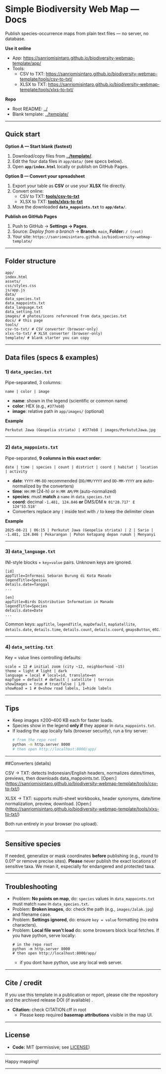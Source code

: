 # Simple Biodiversity Web Map — Docs

Publish species-occurrence maps from plain text files — no server, no database.

**Use it online**
- App: https://sanriomisintaro.github.io/biodiversity-webmap-template/app/
- Tools:
  - CSV to TXT: https://sanriomisintaro.github.io/biodiversity-webmap-template/tools/csv-to-txt/
  - XLSX to TXT: https://sanriomisintaro.github.io/biodiversity-webmap-template/tools/xlxs-to-txt/

**Repo**
- Root README: [../](../)
- Blank template: [../template/](../template/)

---
## Quick start

**Option A — Start blank (fastest)**
1. Download/copy files from **[../template/](../template/)**.
2. Edit the four data files in `app/data/` (see specs below).
3. Open **`app/index.html`** locally or publish on GitHub Pages.

**Option B — Convert your spreadsheet**
1. Export your table as **CSV** or use your **XLSX** file directly.
2. Convert online:
   - CSV to TXT: **[tools/csv-to-txt](../tools/csv-to-txt/)**  
   - XLSX to TXT: **[tools/xlxs-to-txt](../tools/xlxs-to-txt/)**
3. Move the downloaded **`data_mappoints.txt`** to **`app/data/`**.

**Publish on GitHub Pages**
1. Push to GitHub → **Settings → Pages**.  
2. Source: *Deploy from a branch* → **Branch:** `main`, **Folder:** `/ (root)`  
3. Your site: `https://sanriomisintaro.github.io/biodiversity-webmap-template/`

---

## Folder structure
```
app/
index.html
assets/
css/styles.css
js/app.js
data/
data_species.txt
data_mappoints.txt
data_language.txt
data_setting.txt
images/ # photos/icons referenced from data_species.txt
docs/ # this page
tools/
csv-to-txt/ # CSV converter (browser-only)
xlxs-to-txt/ # XLSX converter (browser-only)
template/ # blank starter you can copy
```

---

## Data files (specs & examples)

### 1) `data_species.txt`
Pipe-separated, 3 columns:
```
name | color | image
```
- **name**: shown in the legend (scientific or common name)
- **color**: HEX (e.g., `#377eb8`)
- **image**: relative path in `app/images/` (optional)

**Example**
```
Perkutut Jawa (Geopelia striata) | #377eb8 | images/PerkututJawa.jpg
```

---

### 2) `data_mappoints.txt`
Pipe-separated, **9 columns in this exact order**:
```
date | time | species | count | district | coord | habitat | location | activity
```
- **date**: `YYYY-MM-DD` recommended (`DD/MM/YYYY` and `DD-MM-YYYY` are auto-normalized by the converters)
- **time**: `HH:MM` (24-h) or `H:MM AM/PM` (auto-normalized)
- **species**: must **match** a `name` in `data_species.txt`
- **coord**: decimal `-1.481, 124.846` **or** DMS/DM `N 01°28.717' E 124°53.518'`
- Converters replace any `|` inside text with `/` to keep the delimiter clean

**Example**
```
2025-08-21 | 06:15 | Perkutut Jawa (Geopelia striata) | 2 | Sario | -1.481, 124.846 | Pekarangan | Pohon ketapang depan rumah | Menyanyi
```

---

### 3) `data_language.txt`
INI-style blocks + `key=value` pairs. Unknown keys are ignored.

```
[id]
appTitle=Informasi Sebaran Burung di Kota Manado
legendTitle=Spesies
details.date=Tanggal
...

[en]
appTitle=Birds Distribution Information in Manado
legendTitle=Species
details.date=Date
...
```

Common keys: `appTitle`, `legendTitle`, `mapDefault`, `mapSatellite`,  
`details.date`, `details.time`, `details.count`, `details.coord`, `gmapsButton`, etc.

---
### 4) `data_setting.txt`
Key = value lines controlling defaults:
```
scale = 12 # initial zoom (city ~12, neighborhood ~15)
theme = light # light | dark
language = local # local=id, translate=en
mapType = default # default | satellite | terrain
showImages = true # true/false | 1/0
showRoad = 1 # 0=show road labels, 1=hide labels
```

---
## Tips

- Keep images ≤200–400 KB each for faster loads.
- Species show in the legend **only if** they appear in `data_mappoints.txt`.
- If loading the app locally fails (browser security), run a tiny server:
  ```bash
  # from the repo root
  python -m http.server 8000
  # then open http://localhost:8000/app/

---
##Converters (details)

CSV → TXT: detects Indonesian/English headers, normalizes dates/times, previews, then downloads data_mappoints.txt.
[Open:] (https://sanriomisintaro.github.io/biodiversity-webmap-template/tools/csv-to-txt/)

XLSX → TXT: supports multi-sheet workbooks, header synonyms, date/time normalization, preview, download.
[Open:] (https://sanriomisintaro.github.io/biodiversity-webmap-template/tools/xlxs-to-txt/)

Both run entirely in your browser (no upload).

---
## Sensitive species
If needed, generalize or mask coordinates **before** publishing (e.g., round to 0.01° or remove precise sites).
**Please** never publish the exact locations of sensitive taxa. We mean it, especially for endangered and protected taxa.

---
## Troubleshooting
- Problem: **No points on map**, do: `species` values in `data_mappoints.txt` must match `name` in `data_species.txt`.  
- Problem: **Broken images**, do: check the path (e.g., `images/Jalak.jpg`) and filename case.  
- Problem: **Settings ignored**, do: ensure `key = value` formatting (no extra characters).  
- Problem: **Local file won’t load** do: some browsers block local fetches. If you have python, serve locally:
  ```
  # in the repo root
  python -m http.server 8000
  # then open http://localhost:8000/app/
  ```
  - if you dont have python, use any local web server.

---
## Cite / credit
If you use this template in a publication or report, please cite the repository and the archived release DOI (if available) .
- **Citation:** check CITATION.cff in root
  - Please keep required **basemap attributions** visible in the map UI.
    
---
## License
- **Code:** MIT (permissive; see [LICENSE](LICENSE))  

---

Happy mapping!

---


